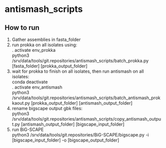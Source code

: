 # antismash_scripts


## How to run

1. Gather assemblies in fasta_folder</br>
2. run prokka on all isolates using:</br>
. activate env_prokka</br>
python3 /srv/data/tools/git.repositories/antismash_scripts/batch_prokka.py [fasta_folder] [prokka_output_folder]</br>
3. wait for prokka to finish on all isolates, then run antismash on all isolates:</br>
conda deactivate</br>
. activate env_antismash</br>
python3 /srv/data/tools/git.repositories/antismash_scripts/batch_antismash_prokkaout.py [prokka_output_folder] [antismash_output_folder]</br>
4. rename bigscape output gbk files:</br>
python3 /srv/data/tools/git.repositories/antismash_scripts/copy_antismash_output.py [antismash_output_folder] [bigscape_input_folder]</br>
5. run BiG-SCAPE</br>
python3 /srv/data/tools/git.repositories/BiG-SCAPE/bigscape.py -i [bigscape_input_folder] -o [bigscape_output_folder]</br>
